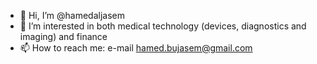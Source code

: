 - 👋 Hi, I’m @hamedaljasem
- 👀 I’m interested in both medical technology (devices, diagnostics and imaging) and finance
- 📫 How to reach me: e-mail hamed.bujasem@gmail.com

<!---
hamedaljasem/hamedaljasem is a ✨ special ✨ repository because its `README.md` (this file) appears on your GitHub profile.
You can click the Preview link to take a look at your changes.
--->
